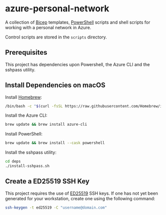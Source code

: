 # azure-personal-network

A collection of
[Bicep](https://learn.microsoft.com/en-us/azure/azure-resource-manager/bicep/overview?tabs=bicep)
templates,
[PowerShell](https://learn.microsoft.com/en-us/powershell/)
scripts and shell scripts for working with a personal network in Azure.

Control scripts are stored in the `scripts` directory.

## Prerequisites

This project has dependencies upon Powershell, the Azure CLI and the sshpass utility.

## Install Dependencies on macOS

Install [Homebrew](https://brew.sh):

```bash
/bin/bash -c "$(curl -fsSL https://raw.githubusercontent.com/Homebrew/install/HEAD/install.sh)"
```

Install the Azure CLI:

```bash
brew update && brew install azure-cli
```

Install PowerShell:

```bash
brew update && brew install --cask powershell
```

Install the sshpass utility:

```bash
cd deps
./install-sshpass.sh
```

## Create a ED25519 SSH Key

This project requires the use of
[ED25519](https://statistics.berkeley.edu/computing/ssh-keys)
SSH keys. If one has not yet been generated for your workstation,
create one using the following command:

```bash
ssh-keygen -t ed25519 -C "username@domain.com"
```
